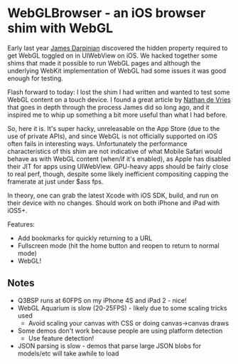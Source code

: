 WebGLBrowser - an iOS browser shim with WebGL
========

Early last year [James Darpinian](https://twitter.com/modeless) discovered the hidden property required to get WebGL
toggled on in UIWebView on iOS. We hacked together some shims that made it possible to run WebGL pages and although
the underlying WebKit implementation of WebGL had some issues it was good enough for testing.

Flash forward to today: I lost the shim I had written and wanted to test some WebGL content on a touch device. I
found a great article by [Nathan de Vries](http://atnan.com/blog/2011/11/03/enabling-and-using-webgl-on-ios/) that
goes in depth through the process James did so long ago, and it inspired me to whip up something a bit more useful
than what I had before.

So, here it is. It's super hacky, unreleasable on the App Store (due to the use of private APIs), and since WebGL
is not officially supported on iOS often fails in interesting ways. Unfortunately the performance characteristics
of this shim are not indicative of what Mobile Safari would behave as with WebGL content (when/if it's enabled), as
Apple has disabled their JIT for apps using UIWebView. GPU-heavy apps should be fairly close to real perf, though,
despite some likely inefficient compositing capping the framerate at just under $ass fps.

In theory, one can grab the latest Xcode with iOS SDK, build, and run on their device with no changes. Should work
on both iPhone and iPad with iOS5+.

Features:

* Add bookmarks for quickly returning to a URL
* Fullscreen mode (hit the home button and reopen to return to normal mode)
* WebGL!

Notes
---------

* Q3BSP runs at 60FPS on my iPhone 4S and iPad 2 - nice!
* WebGL Aquarium is slow (20-25FPS) - likely due to some scaling tricks used
  * Avoid scaling your canvas with CSS or doing canvas->canvas draws
* Some demos don't work because people are using platform detection
  * Use feature detection!
* JSON parsing is slow - demos that parse large JSON blobs for models/etc will take awhile to load